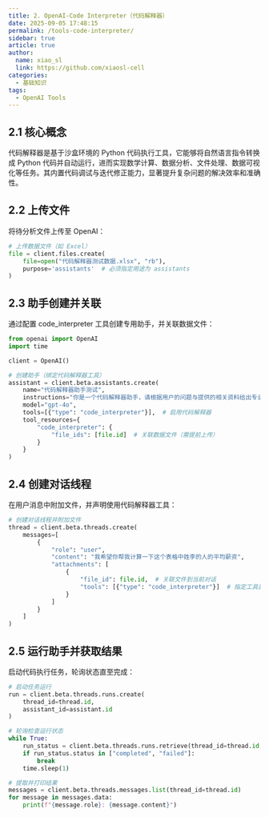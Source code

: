 ```yaml
---
title: 2. OpenAI-Code Interpreter（代码解释器）
date: 2025-09-05 17:48:15
permalink: /tools-code-interpreter/
sidebar: true
article: true
author: 
  name: xiao_sl
  link: https://github.com/xiaosl-cell
categories: 
  - 基础知识
tags: 
  - OpenAI Tools
---
```


## 2.1 核心概念

代码解释器是基于沙盒环境的 Python 代码执行工具，它能够将自然语言指令转换成 Python 代码并自动运行，进而实现数学计算、数据分析、文件处理、数据可视化等任务。其内置代码调试与迭代修正能力，显著提升复杂问题的解决效率和准确性。


## 2.2 上传文件

将待分析文件上传至 OpenAI：

```python
# 上传数据文件（如 Excel）
file = client.files.create(
    file=open("代码解释器测试数据.xlsx", "rb"),
    purpose='assistants'  # 必须指定用途为 assistants
)
```

## 2.3 助手创建并关联

通过配置 code_interpreter 工具创建专用助手，并关联数据文件：

```python
from openai import OpenAI
import time

client = OpenAI()

# 创建助手（绑定代码解释器工具）
assistant = client.beta.assistants.create(
    name="代码解释器助手测试",
    instructions="你是一个代码解释器助手，请根据用户的问题与提供的相关资料给出专业的回答",
    model="gpt-4o",
    tools=[{"type": "code_interpreter"}],  # 启用代码解释器
    tool_resources={
        "code_interpreter": {
            "file_ids": [file.id]  # 关联数据文件（需提前上传）
        }
    }
)
```

## 2.4 创建对话线程

在用户消息中附加文件，并声明使用代码解释器工具：

```python
# 创建对话线程并附加文件
thread = client.beta.threads.create(
    messages=[
        {
            "role": "user",
            "content": "我希望你帮我计算一下这个表格中姓李的人的平均薪资",
            "attachments": [
                {
                    "file_id": file.id,  # 关联文件到当前对话
                    "tools": [{"type": "code_interpreter"}]  # 指定工具类型
                }
            ]
        }
    ]
)
```

## 2.5 运行助手并获取结果

启动代码执行任务，轮询状态直至完成：

```python
# 启动任务运行
run = client.beta.threads.runs.create(
    thread_id=thread.id,
    assistant_id=assistant.id
)

# 轮询检查运行状态
while True:
    run_status = client.beta.threads.runs.retrieve(thread_id=thread.id, run_id=run.id)
    if run_status.status in ["completed", "failed"]:
        break
    time.sleep(1)

# 提取并打印结果
messages = client.beta.threads.messages.list(thread_id=thread.id)
for message in messages.data:
    print(f"{message.role}: {message.content}")
```